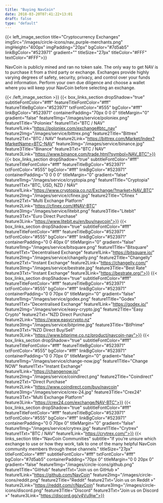 ```yaml
---
title: "Buying NavCoin"
date: 2018-03-20T07:41:22+13:01
draft: false
type: "default"
---
```

{{< left_image_section
    title="Cryptocurrency Exchanges"
    imgSrc="/images/circle-icons/nav_purple-merchants.png"
    imgHeight="400px"
    imgPadding="20px"
    bgColor="#7d5ab5"
    linkBgColor="#523971"
    gradient=""
    titleSize="27px"
    titleColor="#FFF"     
    textColor="#FFF">}}
      <p>NavCoin is publicly mined and ran no token sale. The only way to get NAV is to purchase it from a third party or exchange. Exchanges provide highly varying degrees of safety, security, privacy, and control over your funds and information. Perform your own due diligence and choose a wallet where you will keep your NavCoin before selecting an exchange.</p>
{{< /left_image_section >}}
{{< box_links_section
    dropShadow="true"
    subtitleFontColor="#fff"
    featureTitleFontColor="#fff"
    featureTitleBgColor="#523971"
    txtFontColor="#555"
    bgColor="#fff"
    linkBgColor="#523971"
    containerPadding="70px 0 0 0"
    titleMargin="0"
    gradient="false"
    feature1Img="/images/service/poloniex.png"
    feature1Title="Poloniex"
    feature1Txt="BTC / NAV"
    feature1Link="https://poloniex.com/exchange#btc_nav"
    feature2Img="/images/service/bittrex.png"
    feature2Title="Bittrex"
    feature2Txt="BTC / NAV"
    feature2Link="https://bittrex.com/Market/Index?MarketName=BTC-NAV"
    feature3Img="/images/service/binance.jpg"
    feature3Title="Binance"
    feature3Txt="BTC / NAV"
    feature3Link="https://www.binance.com/trade.html?symbol=NAV_BTC">}}
{{< box_links_section
    dropShadow="true"
    subtitleFontColor="#fff"
    featureTitleFontColor="#fff"
    featureTitleBgColor="#523971"
    txtFontColor="#555"
    bgColor="#fff"
    linkBgColor="#523971"
    containerPadding="0 0 0 0"
    titleMargin="0"
    gradient="false"
    feature1Img="/images/service/cryptopia.png"
    feature1Title="Cryptopia"
    feature1Txt="BTC, USD, NZD / NAV"
    feature1Link="https://www.cryptopia.co.nz/Exchange/?market=NAV_BTC"
    feature2Img="/images/service/cfinex.jpg"
    feature2Title="Cfinex "
    feature2Txt="Multi Exchange Platform"
    feature2Link="https://cfinex.com/#NAV-BTC"
    feature3Img="/images/service/litebit.png"
    feature3Title="Litebit"
    feature3Txt="Euro Direct Purchase"
    feature3Link="https://www.litebit.eu/en/buy/navcoin">}}
{{< box_links_section
    dropShadow="true"
    subtitleFontColor="#fff"
    featureTitleFontColor="#fff"
    featureTitleBgColor="#523971"
    txtFontColor="#555"
    bgColor="#fff"
    linkBgColor="#523971"
    containerPadding="0 0 40px 0"
    titleMargin="0"
    gradient="false"
    feature1Img="/images/service/bitsquare.png"
    feature1Title="Bitsquare"
    feature1Txt="Decentralised Exchange"
    feature1Link="https://bitsquare.io/"
    feature2Img="/images/service/changelly.png"
    feature2Title="Changelly"
    feature2Txt="Instant Exchange"
    feature2Link="https://changelly.com/"
    feature3Img="/images/service/bestrate.jpg"
    feature3Title="Best Rate"
    feature3Txt="Instant Exchange"
    feature3Link="https://bestrate.org/">}}
{{< box_links_section
    dropShadow="true"
    subtitleFontColor="#fff"
    featureTitleFontColor="#fff"
    featureTitleBgColor="#523971"
    txtFontColor="#555"
    bgColor="#fff"
    linkBgColor="#523971"
    containerPadding="0 0 70px 0"
    titleMargin="0"
    gradient="false"
    feature1Img="/images/service/godex.png"
    feature1Title="Godex"
    feature1Txt="Decentralised Exchange"
    feature1Link="https://godex.io/"
    feature2Img="/images/service/easy-crypto.jpg"
    feature2Title="Easy Crypto"
    feature2Txt="NZD Direct Purchase"
    feature2Link="https://www.easycrypto.nz"
    feature3Img="/images/service/bitprime.jpg"
    feature3Title="BitPrime"
    feature3Txt="NZD Direct Buy/Sell"
    feature3Link="https://www.bitprime.co.nz/product/navcoin-nav">}}
{{< box_links_section
    dropShadow="true"
    subtitleFontColor="#fff"
    featureTitleFontColor="#fff"
    featureTitleBgColor="#523971"
    txtFontColor="#555"
    bgColor="#fff"
    linkBgColor="#523971"
    containerPadding="0 0 70px 0"
    titleMargin="0"
    gradient="false"
    feature1Img="/images/service/change-now.jpg"
    feature1Title="Change NOW"
    feature1Txt="Instant Exchange"
    feature1Link="https://changenow.io/"
    feature2Img="/images/service/coindirect.png"
    feature2Title="Coindirect"
    feature2Txt="Direct Purchase"
    feature2Link="https://www.coindirect.com/buy/navcoin"
    feature3Img="/images/service/crex-24.jpg"
    feature3Title="Crex24"
    feature3Txt="Multi Exchange Platform"
    feature3Link="https://crex24.com/exchange/NAV-BTC">}}
{{< box_links_section
    dropShadow="true"
    subtitleFontColor="#fff"
    featureTitleFontColor="#fff"
    featureTitleBgColor="#523971"
    txtFontColor="#555"
    bgColor="#fff"
    linkBgColor="#523971"
    containerPadding="0 0 70px 0"
    titleMargin="0"
    gradient="false"
    feature1Img="/images/service/crytrex.jpg"
    feature1Title="Crytrex"
    feature1Txt="BTC / NAV"
    feature1Link="https://crytrex.com/">}}
{{< links_section
    title="NavCoin Communities"
    subtitle="If you’re unsure which exchange to use or how they work, talk to one of the many helpful NavCoin community members through these channels."
    titleSize="27px"
    titleFontColor="#fff"
    subtitleFontColor="#fff"
    txtFontColor="#fff"
    bgColor="#7d5ab5"
    containerPadding="70px 0"
    titleMargin="0 0 20px 0"
    gradient="false"
    feature1Img="/images/circle-icons/github.png"
    feature1Title="GitHub"
    feature1Txt="Join us on GitHub »"
    feature1Link="https://github.com/NavCoin"
    feature2Img="/images/circle-icons/reddit.png"
    feature2Title="Reddit"
    feature2Txt="Join us on Reddit »"
    feature2Link="https://reddit.com/r/NavCoin"
    feature3Img="/images/circle-icons/discord.png"
    feature3Title="Discord"
    feature3Txt="Join us on Discord »"
    feature3Link="https://discord.gg/y4Vu9jw">}}

